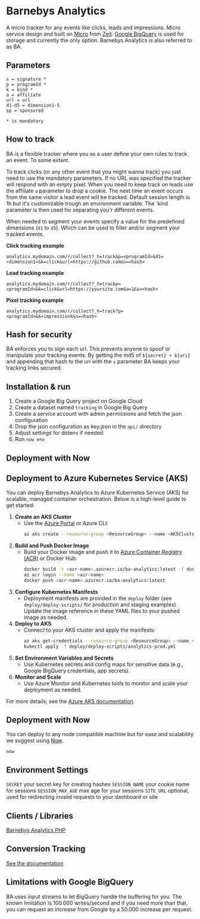 # Barnebys Analytics

A micro tracker for any events like clicks, leads and impressions.
Micro service design and built on [Micro](https://github.com/zeit/micro) from [Zeit](https://github.com/zeit). [Google BigQuery](https://cloud.google.com/bigquery/)
is used for storage and currently the only option. Barnebys Analytics is also referred to as BA.

## Parameters

    s = signature *
    p = programId *
    k = kind *
    a = affiliate
    url = url
    d1-d5 = dimension1-5
    sp = sponsored

    * is mandatory

## How to track

BA is a flexible tracker where you as a user define your own rules to track an event. To some extent.

To track clicks (or any other event that you might wanna track) you just need to use the
mandatory parameters. If no URL was specified the tracker will respond with an empty pixel. When you
need to keep track on leads use the affiliate `a` parameter to drop a cookie. The next time an event occurs
from the same visitor a lead event will be tracked. Default session length is 1h but it's customizable trough
an environment variable. The `kind parameter is then used for separating you'r different events.

When needed to segment your events specify a value for the predefined dimensions (`d1` to `d5`). Which can be used
to filter and/or segment your tracked events.

**Click tracking example**

`analytics.mydomain.com/r/collect?_h=track&p=<programId>&d1=<dimension1>&k=click&url=https://github.com&s=<hash>`

**Lead tracking example**

`analytics.mydomain.com/r/collect?_h=trackp=<programId>&k=click&url=https://yoursite.com&a=1&s=<hash>`

**Pixel tracking example**

`analytics.mydomain.com/r/collect?_h=track?p=<programId>&k=impressionk&s=<hash>`

## Hash for security

BA enforces you to sign each url. This prevents anyone to spoof or manipulate your tracking events.
By getting the md5 of `${secret} + ${uri}` and appending that hash to the uri with the `s` parameter BA keeps your tracking links secured.

## Installation & run

1. Create a Google Big Query project on Google Cloud
2. Create a dataset named `tracking` in Google Big Query
3. Create a service account with admin permissions and fetch the json configuration
4. Drop the json configuration as key.json in the `api/` directory
5. Adjust settings for dotenv if needed
6. Run `now env`

## Deployment with Now


## Deployment to Azure Kubernetes Service (AKS)

You can deploy Barnebys Analytics to Azure Kubernetes Service (AKS) for scalable, managed container orchestration. Below is a high-level guide to get started:

1. **Create an AKS Cluster**
   - Use the [Azure Portal](https://portal.azure.com/) or Azure CLI:
     ```sh
     az aks create --resource-group <ResourceGroup> --name <AKSClusterName> --node-count 2 --enable-addons monitoring --generate-ssh-keys
     ```
2. **Build and Push Docker Image**
   - Build your Docker image and push it to [Azure Container Registry (ACR)](https://azure.microsoft.com/en-us/products/container-registry/) or Docker Hub:
     ```sh
     docker build -t <acr-name>.azurecr.io/ba-analytics:latest -f docker/Dockerfile_prod .
     az acr login --name <acr-name>
     docker push <acr-name>.azurecr.io/ba-analytics:latest
     ```
3. **Configure Kubernetes Manifests**
   - Deployment manifests are provided in the `deploy` folder (see `deploy/deploy-scripts/` for production and staging examples). Update the image reference in these YAML files to your pushed image as needed.
4. **Deploy to AKS**
   - Connect to your AKS cluster and apply the manifests:
     ```sh
     az aks get-credentials --resource-group <ResourceGroup> --name <AKSClusterName>
     kubectl apply -f deploy/deploy-scripts/analytics-prod.yml
     ```
5. **Set Environment Variables and Secrets**
   - Use Kubernetes secrets and config maps for sensitive data (e.g., Google BigQuery credentials, app secrets).
6. **Monitor and Scale**
   - Use Azure Monitor and Kubernetes tools to monitor and scale your deployment as needed.

For more details, see the [Azure AKS documentation](https://docs.microsoft.com/en-us/azure/aks/).

## Deployment with Now

You can deploy to any node compatible machine but for ease and scalability we suggest using [Now](https://zeit.co/now).

```
now
```

## Environment Settings

`SECRET` your secret key for creating hashes
`SESSION_NAME` your cookie name for sessions
`SESSION_MAX_AGE` max age for your sessions
`SITE_URL` optional, used for redirecting invalid requests to your dashboard or site

## Clients / Libraries

[Barnebys Analytics PHP](https://github.com/barnebys/analytics-php)

## Conversion Tracking

[See the documentation](docs)

## Limitations with Google BigQuery

BA uses input streams to let BigQuery handle the buffering for you.
The known limitation is 100.000 writes/second and if you need more than that, you can request an
increase from Google by a 50.000 increase per request.
